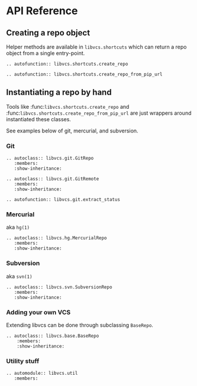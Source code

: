 # API Reference

## Creating a repo object

Helper methods are available in ``libvcs.shortcuts`` which
can return a repo object from a single entry-point.

```eval_rst
.. autofunction:: libvcs.shortcuts.create_repo

.. autofunction:: libvcs.shortcuts.create_repo_from_pip_url
```

## Instantiating a repo by hand

Tools like :func:`libvcs.shortcuts.create_repo` and
:func:`libvcs.shortcuts.create_repo_from_pip_url` are just wrappers
around instantiated these classes.

See examples below of git, mercurial, and subversion.

### Git

```eval_rst
.. autoclass:: libvcs.git.GitRepo
   :members:
   :show-inheritance:

.. autoclass:: libvcs.git.GitRemote
   :members:
   :show-inheritance:

.. autofunction:: libvcs.git.extract_status
```

### Mercurial

aka ``hg(1)``

```eval_rst
.. autoclass:: libvcs.hg.MercurialRepo
   :members:
   :show-inheritance:
```

### Subversion

aka ``svn(1)``

```eval_rst
.. autoclass:: libvcs.svn.SubversionRepo
   :members:
   :show-inheritance:
```

### Adding your own VCS

Extending libvcs can be done through subclassing ``BaseRepo``.

```eval_rst
.. autoclass:: libvcs.base.BaseRepo
    :members:
    :show-inheritance:
```

### Utility stuff

```eval_rst
.. automodule:: libvcs.util
   :members:
```
